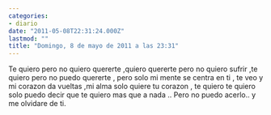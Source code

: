 ```yaml
---
categories:
- diario
date: "2011-05-08T22:31:24.000Z"
lastmod: ""
title: "Domingo, 8 de mayo de 2011 a las 23:31"
---
```


Te quiero pero no quiero quererte ,quiero quererte pero no quiero sufrir ,te quiero pero no puedo quererte , pero solo mi mente se centra en ti , te veo y mi corazon da vueltas ,mi alma solo quiere tu corazon , te quiero te quiero solo puedo decir que te quiero mas que a nada .. Pero no puedo acerlo.. y me olvidare de ti.